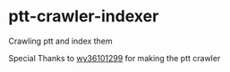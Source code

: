 # ptt-crawler-indexer
Crawling ptt and index them

Special Thanks to [wy36101299](https://github.com/wy36101299/PTTcrawler) for making the ptt crawler
